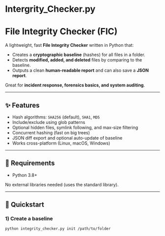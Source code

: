 # Intergrity_Checker.py
# File Integrity Checker (FIC)

A lightweight, fast **File Integrity Checker** written in Python that:
- Creates a **cryptographic baseline** (hashes) for all files in a folder.
- Detects **modified, added, and deleted** files by comparing to the baseline.
- Outputs a clean **human-readable report** and can also save a **JSON report**.

Great for **incident response, forensics basics, and system auditing**.

---

## ✨ Features
- Hash algorithms: `SHA256` (default), `SHA1`, `MD5`
- Include/exclude using glob patterns
- Optional hidden files, symlink following, and max-size filtering
- Concurrent hashing (fast on big trees)
- JSON diff export and optional auto-update of baseline
- Works cross-platform (Linux, macOS, Windows)

---

## 🧰 Requirements
- Python 3.8+

No external libraries needed (uses the standard library).

---

## 🚀 Quickstart

### 1) Create a baseline
```bash
python integrity_checker.py init /path/to/folder
